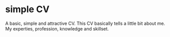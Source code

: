 # simple CV
A basic, simple and attractive CV.
This CV basically tells a little bit about me. My experties, profession, knowledge and skillset.
